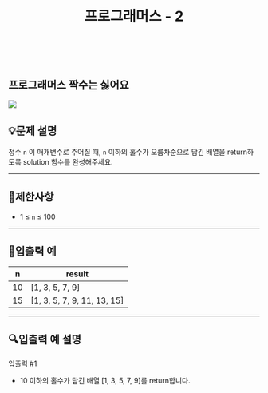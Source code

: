 ﻿---
layout: post
title: "프로그래머스 - 2"
category: studylog
tags: algorithm
---

<br>

## 프로그래머스 짝수는 싫어요


![](https://velog.velcdn.com/images/dlsdud9098/post/e1464da6-734f-4172-a5d3-8df73b71a328/image.png)
## 💡문제 설명
정수 ```n```
이 매개변수로 주어질 때, ```n```
 이하의 홀수가 오름차순으로 담긴 배열을 return하도록 solution 함수를 완성해주세요.


---




## 🚫제한사항


* 1 ≤ ```n```
 ≤ 100




---




## 🔢입출력 예




<table><thead><tr><th>n</th><th>result</th></tr></thead><tbody><tr><td>10</td><td>[1, 3, 5, 7, 9]</td></tr><tr><td>15</td><td>[1, 3, 5, 7, 9, 11, 13, 15]</td></tr></tbody>
</table>


---




## 🔍입출력 예 설명
입출력 #1


* 10 이하의 홀수가 담긴 배열 [1, 3, 5, 7, 9]를 return합니다.
